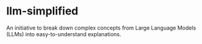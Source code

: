 # llm-simplified
An initiative to break down complex concepts from Large Language Models (LLMs) into easy-to-understand explanations.
